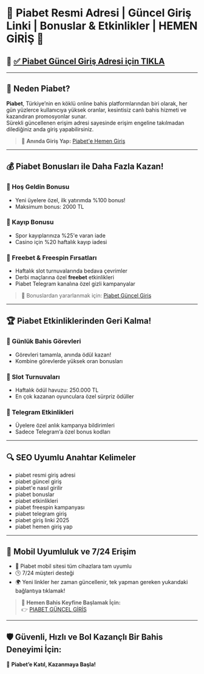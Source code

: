 # 🎰 Piabet Resmi Adresi | Güncel Giriş Linki | Bonuslar & Etkinlikler | HEMEN GİRİŞ 🚀

## 🔗 [✅ Piabet Güncel Giriş Adresi için TIKLA](https://up24.live/telegiris)

---

## 🎯 Neden Piabet?
**Piabet**, Türkiye’nin en köklü online bahis platformlarından biri olarak, her gün yüzlerce kullanıcıya yüksek oranlar, kesintisiz canlı bahis hizmeti ve kazandıran promosyonlar sunar.  
Sürekli güncellenen erişim adresi sayesinde erişim engeline takılmadan dilediğiniz anda giriş yapabilirsiniz.

> 🚪 **Anında Giriş Yap:** [Piabet'e Hemen Giriş](https://up24.live/telegiris)

---

## 💰 Piabet Bonusları ile Daha Fazla Kazan!

### 🎁 Hoş Geldin Bonusu
- Yeni üyelere özel, ilk yatırımda %100 bonus!  
- Maksimum bonus: 2000 TL

### 🔄 Kayıp Bonusu
- Spor kayıplarınıza %25'e varan iade  
- Casino için %20 haftalık kayıp iadesi

### 🎲 Freebet & Freespin Fırsatları
- Haftalık slot turnuvalarında bedava çevrimler  
- Derbi maçlarına özel **freebet** etkinlikleri  
- Piabet Telegram kanalına özel gizli kampanyalar

> 🎯 Bonuslardan yararlanmak için: [Piabet Güncel Giriş](https://up24.live/telegiris)

---

## 🏆 Piabet Etkinliklerinden Geri Kalma!

### 🎉 Günlük Bahis Görevleri
- Görevleri tamamla, anında ödül kazan!
- Kombine görevlerde yüksek oran bonusları

### 🎰 Slot Turnuvaları
- Haftalık ödül havuzu: 250.000 TL  
- En çok kazanan oyunculara özel sürpriz ödüller

### 📢 Telegram Etkinlikleri
- Üyelere özel anlık kampanya bildirimleri  
- Sadece Telegram’a özel bonus kodları

---

## 🔍 SEO Uyumlu Anahtar Kelimeler

- piabet resmi giriş adresi  
- piabet güncel giriş  
- piabet'e nasıl girilir  
- piabet bonuslar  
- piabet etkinlikleri  
- piabet freespin kampanyası  
- piabet telegram giriş  
- piabet giriş linki 2025  
- piabet hemen giriş yap  

---

## 📱 Mobil Uyumluluk ve 7/24 Erişim

- 📲 Piabet mobil sitesi tüm cihazlara tam uyumlu  
- 🕒 7/24 müşteri desteği  
- 🌍 Yeni linkler her zaman güncellenir, tek yapman gereken yukarıdaki bağlantıya tıklamak!

> 🚀 **Hemen Bahis Keyfine Başlamak İçin:**  
👉 [PIABET GÜNCEL GİRİŞ](https://up24.live/telegiris)

---

## 🛡️ Güvenli, Hızlı ve Bol Kazançlı Bir Bahis Deneyimi İçin:  
🎰 **Piabet’e Katıl, Kazanmaya Başla!**
